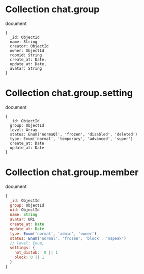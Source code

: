 # Collection chat.group
document
```
{
  _id: ObjectId
  name: String
  creator: ObjectId
  owner: ObjectId
  roomid: String
  create_at: Date,
  update_at: Date,
  avatar: String
}
```

# Collection chat.group.setting
document
```
{
  _id: ObjectId
  group: ObjectId
  level: Array
  status: Enum('normaQl', 'frozen', 'disabled', 'deleted')
  type: Enum('normal', 'temporary', 'advanced', 'super')
  create_at: Date
  update_at: Date
}
```

# Collection chat.group.member
document
```js
{
  _id: ObjectId
  group: ObjectId
  uid: ObjectId
  name: String
  avatar: URL
  create_at: Date
  update_at: Date
  type: Enum('normal', 'admin', 'owner')
  status: Enum('normal', 'frozen', 'block', 'nspeak')
  // level: Enum,
  settings: {
    not_distub:  0 || 1
    block: 0 || 1
  }
}
```